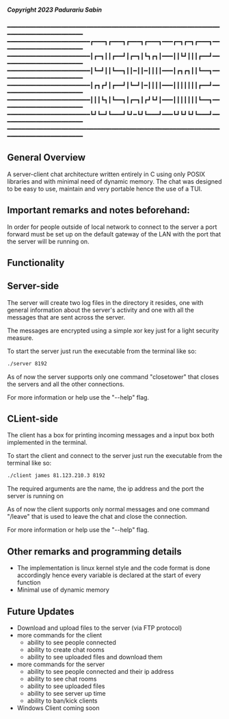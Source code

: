 ##### Copyright 2023 Padurariu Sabin

━━━━━━━━━━━━━━━━━━━━━━━━━━━━━━━━━━━━━━━━━━━━━━━━━━━━━━━━━━━━━━━━━━━━━━━━━━━━━━━━
━━━━━━━━━━━━━━━━━━━━━━━┏━━━┓┏━━━┓┏━━━┓┏━━━┓━━━┏━┓┏━┓┏━━━┓━━━━━━━━━━━━━━━━━━━━━━━
━━━━━━━━━━━━━━━━━━━━━━━┃┏━┓┃┃┏━━┛┃┏━┓┃┗┓┏┓┃━━━┃┃┗┛┃┃┃┏━━┛━━━━━━━━━━━━━━━━━━━━━━━
━━━━━━━━━━━━━━━━━━━━━━━┃┗━┛┃┃┗━━┓┃┃━┃┃━┃┃┃┃━━━┃┏┓┏┓┃┃┗━━┓━━━━━━━━━━━━━━━━━━━━━━━
━━━━━━━━━━━━━━━━━━━━━━━┃┏┓┏┛┃┏━━┛┃┗━┛┃━┃┃┃┃━━━┃┃┃┃┃┃┃┏━━┛━━━━━━━━━━━━━━━━━━━━━━━
━━━━━━━━━━━━━━━━━━━━━━━┃┃┃┗┓┃┗━━┓┃┏━┓┃┏┛┗┛┃━━━┃┃┃┃┃┃┃┗━━┓━━━━━━━━━━━━━━━━━━━━━━━
━━━━━━━━━━━━━━━━━━━━━━━┗┛┗━┛┗━━━┛┗┛━┗┛┗━━━┛━━━┗┛┗┛┗┛┗━━━┛━━━━━━━━━━━━━━━━━━━━━━━
━━━━━━━━━━━━━━━━━━━━━━━━━━━━━━━━━━━━━━━━━━━━━━━━━━━━━━━━━━━━━━━━━━━━━━━━━━━━━━━━


## **General Overview**

A server-client chat architecture written entirely in C using only POSIX
libraries and with minimal need of dynamic memory. The chat was designed to be 
easy to use, maintain and very portable hence the use of a TUI.

## **Important remarks and notes beforehand:**

In order for people outside of local network to connect to the server a port 
forward must be set up on the default gateway of the LAN with the port that the
server will be running on.


## **Functionality**

## Server-side

The server will create two log files in the directory it resides, one with
general information about the server's activity and one with all the messages 
that are sent across the server.

The messages are encrypted using a simple xor key just for a light security
measure.

To start the server just run the executable from the terminal like so:
```bash
./server 8192
```

As of now the server supports only one command "closetower" that closes the 
servers and all the other connections.

For more information or help use the "--help" flag.

## CLient-side

The client has a box for printing incoming messages and a input box both
implemented in the terminal.

To start the client and connect to the server just run the executable from the 
terminal like so:
```bash
./client james 81.123.210.3 8192
```
The required arguments are the name, the ip address and the port the server is
running on

As of now the client supports only normal messages and one command "/leave" 
that is used to leave the chat and close the connection.

For more information or help use the "--help" flag.

## **Other remarks and programming details**

* The implementation is linux kernel style and the code format is done 
accordingly hence every variable is declared at the start of every function
* Minimal use of dynamic memory

## **Future Updates**

* Download and upload files to the server (via FTP protocol)
* more commands for the client
    * ability to see people connected
    * ability to create chat rooms
    * ability to see uploaded files and download them
* more commands for the server
    * ability to see people connected and their ip address
    * ability to see chat rooms
    * ability to see uploaded files
    * ability to see server up time
    * ability to ban/kick clients
* Windows Client coming soon
